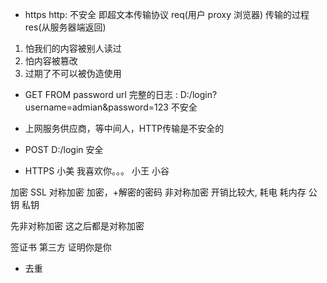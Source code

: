 - https
  http: 不安全  即超文本传输协议
    req(用户 proxy  浏览器) 传输的过程      
    res(从服务器端返回)

1. 怕我们的内容被别人读过
2. 怕内容被篡改
3. 过期了不可以被伪造使用

- GET  FROM  password url 完整的日志 : D:/login?username=admian&password=123 不安全
- 上网服务供应商，等中间人，HTTP传输是不安全的

- POST     D:/login  安全

- HTTPS
  小美
     我喜欢你。。。
  小王
  小谷

加密 SSL
对称加密
  加密，+解密的密码
非对称加密  开销比较大, 耗电 耗内存
  公钥
  私钥

先非对称加密  这之后都是对称加密

签证书   第三方 证明你是你

- 去重
